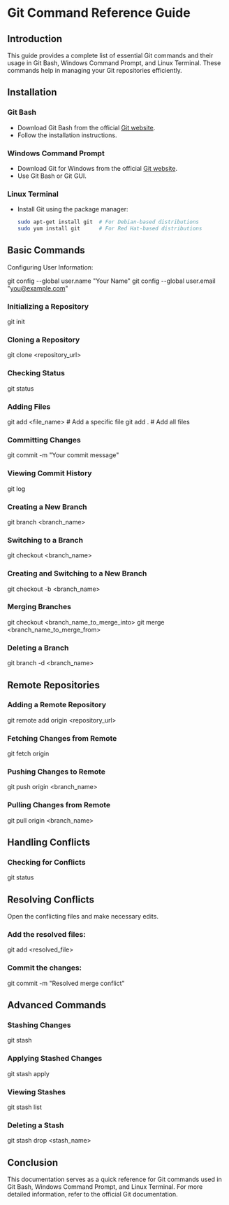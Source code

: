 # Git Command Reference Guide

## Introduction
This guide provides a complete list of essential Git commands and their usage in Git Bash, Windows Command Prompt, and Linux Terminal. These commands help in managing your Git repositories efficiently.

## Installation
### Git Bash
- Download Git Bash from the official [Git website](https://git-scm.com/).
- Follow the installation instructions.

### Windows Command Prompt
- Download Git for Windows from the official [Git website](https://git-scm.com/).
- Use Git Bash or Git GUI.

### Linux Terminal
- Install Git using the package manager:
  ```sh
  sudo apt-get install git  # For Debian-based distributions
  sudo yum install git      # For Red Hat-based distributions

## Basic Commands
Configuring User Information: 

git config --global user.name "Your Name"
git config --global user.email "you@example.com"

### Initializing a Repository
git init

### Cloning a Repository
git clone <repository_url>

### Checking Status
git status

### Adding Files
git add <file_name>    # Add a specific file
git add .              # Add all files

### Committing Changes
git commit -m "Your commit message"

### Viewing Commit History
git log

### Creating a New Branch
git branch <branch_name>

### Switching to a Branch
git checkout <branch_name>

### Creating and Switching to a New Branch
git checkout -b <branch_name>

### Merging Branches
git checkout <branch_name_to_merge_into>
git merge <branch_name_to_merge_from>

### Deleting a Branch
git branch -d <branch_name>

## Remote Repositories
### Adding a Remote Repository
git remote add origin <repository_url>

### Fetching Changes from Remote
git fetch origin

### Pushing Changes to Remote
git push origin <branch_name>

### Pulling Changes from Remote
git pull origin <branch_name>

## Handling Conflicts
### Checking for Conflicts
git status


## Resolving Conflicts
Open the conflicting files and make necessary edits.
### Add the resolved files:
git add <resolved_file>

### Commit the changes:
git commit -m "Resolved merge conflict"

## Advanced Commands
### Stashing Changes
git stash

### Applying Stashed Changes
git stash apply

### Viewing Stashes
git stash list

### Deleting a Stash
git stash drop <stash_name>

## Conclusion
This documentation serves as a quick reference for Git commands used in Git Bash, Windows Command Prompt, and Linux Terminal. For more detailed information, refer to the official Git documentation.

